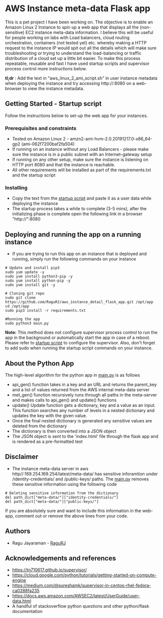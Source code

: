 # AWS Instance meta-data Flask app

This is a pet project I have been working on. The objective is to enable an Amazon Linux 2 Instance to spin up a web app that displays all the (non-sensitive) EC2 instance meta-data information. I believe this will be useful for people working on labs with Load balancers, cloud routing orchestration, containers (not tested yet) etc. whereby making a HTTP request to the instance IP would spit out all the details which will make sure troubleshooting or trying to understand the load-balancing or traffic distribution of a cloud set up a little bit easier. To make this process repeatable, reusable and fast I have used startup scripts and supervisor process control more instructions below.

__tl;dr__ : Add the text in "aws_linux_2_ami_script.sh" in user instance metadata when deploying the instance and try accessing http://<public-ip>:8080 on a web-browser to view the instance metadata.


## Getting Started - Startup script

Follow the instructions below to set-up the web app for your instances.

### Prerequisites and constraints

* Tested on Amazon Linux 2 - amzn2-ami-hvm-2.0.20191217.0-x86_64-gp2 (ami-062f7200baf2fa504)
* If running on an instance without any Load Balancers - please make sure the instance is in a public subnet with an Internet-gateway setup
* If running on any other setup, make sure the instance is listening on HTTP port 8080 and that the instance is reachable.
* All other requirements will be installed as part of the requirements.txt and the startup script

### Installing

* Copy the text from the [startup script](https://github.com/RaguRJ/aws_instance_detail_flask_app/blob/master/aws_linux_2_ami_script.sh) and paste it as a user data while deploying the instance
* The startup process takes a while to complete (3-5 mins), after the initializing phase is complete open the following link in a browser "http://<Instance-IP>":8080

## Deploying and running the app on a running instance

* If you are trying to run this app on an instance that is deployed and running, simply run the following commands on your instance

```
# Update and install pip3
sudo yum update -y
sudo yum install python3-pip -y
sudo yum install python-pip -y
sudo yum install git -y

# Cloning git repo 
sudo git clone https://github.com/RaguRJ/aws_instance_detail_flask_app.git /opt/app
cd /opt/app
sudo pip3 install -r requirements.txt

#Running the app
sudo python3 main.py
```
__Note:__ This method does not configure supervisor process control to run the app in the background or automatically start the app in case of a reboot. Please refer to [startup script](https://github.com/RaguRJ/aws_instance_detail_flask_app/blob/master/aws_linux_2_ami_script.sh) to configure the supervisor. Also, don't forget to add sudo when running the startup script commands on your instance.

## About the Python App
The high-level algorithm for the python app in [main.py](https://github.com/RaguRJ/aws_instance_detail_flask_app/blob/master/main.py) is as follows
* api_gen() function takes in a key and an URL and returns the parent_key and a list of values returned from the AWS internal meta-data server
* met_gen() function recursively runs through all paths in the meta-server and makes calls to api_gen() and update() functions
* update() Update function gets a dictionary, key and a value as an input. This function searches any number of levels in a nested dictionary and updates the key with the given value.
* Once the final nested dictionary is generated any sensitive values are deleted from the dictionary
* The dictionary is then converted into a JSON object
* The JSON object is sent to the 'index.html' file through the flask app and is rendered as a pre-formatted text


## Disclaimer
* The instance meta-data server in aws http//:169.254.169.254/latest/meta-data/ has sensitive inforamtion under /identity-credentials/ and /public-keys/ paths. The [main.py](https://github.com/RaguRJ/aws_instance_detail_flask_app/blob/master/main.py) removes these sensitive information using the following code

```
# Deleting sensitive information from the dictionary
del path_dict["meta-data/"]["identity-credentials/"]
del path_dict["meta-data/"]["public-keys/"]
```

If you are absolutely sure and want to include this information in the web-app, comment out or remove the above lines from your code.


## Authors
* Ragu Jayaraman - [RaguRJ](https://github.com/RaguRJ)

## Acknowledgements and references
* https://tn710617.github.io/supervisor/
* https://cloud.google.com/python/tutorials/getting-started-on-compute-engine
* https://medium.com/@sureshamk/supervisor-in-centos-rhel-fedora-ca0288fa235
* https://docs.aws.amazon.com/AWSEC2/latest/UserGuide/user-data.html
* A handful of stackoverflow python questions and other python/flask documentation
